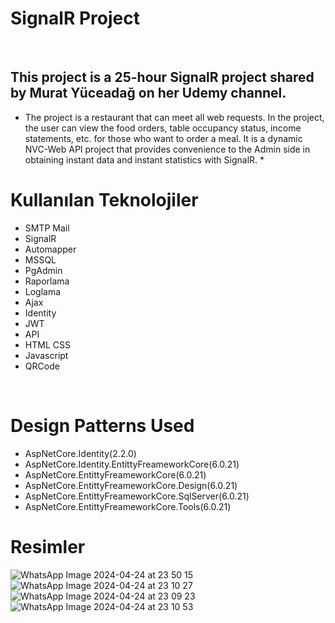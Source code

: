 # SignalR Project
<br/>

## This project is a 25-hour SignalR project shared by Murat Yüceadağ on her Udemy channel.

* The project is a restaurant that can meet all web requests. In the project, the user can view the food orders, table occupancy status, income statements, etc. for those who want to order a meal. It is a dynamic NVC-Web API project that provides convenience to the Admin side in obtaining instant data and instant statistics with SignalR. *
# Kullanılan Teknolojiler
* SMTP Mail
* SignalR
* Automapper
* MSSQL
* PgAdmin
* Raporlama
* Loglama
* Ajax
* Identity
* JWT
* API
* HTML CSS
* Javascript
* QRCode
  
<br/>

# Design Patterns Used

* AspNetCore.Identity(2.2.0)
* AspNetCore.Identity.EntittyFreameworkCore(6.0.21)
* AspNetCore.EntittyFreameworkCore(6.0.21)
* AspNetCore.EntittyFreameworkCore.Design(6.0.21)
* AspNetCore.EntittyFreameworkCore.SqlServer(6.0.21)
* AspNetCore.EntittyFreameworkCore.Tools(6.0.21)

# Resimler

![WhatsApp Image 2024-04-24 at 23 50 15](https://github.com/aktassergen/SignalRApi/assets/126025213/503da2cb-e079-4c04-92cb-2e9f39c0f9bd)
![WhatsApp Image 2024-04-24 at 23 10 27](https://github.com/aktassergen/SignalRApi/assets/126025213/42d04746-fa67-4f3b-85d1-bdbe2130d3f3)
![WhatsApp Image 2024-04-24 at 23 09 23](https://github.com/aktassergen/SignalRApi/assets/126025213/48cffbf3-9a66-4e20-9218-ad403d7031f5)
![WhatsApp Image 2024-04-24 at 23 10 53](https://github.com/aktassergen/SignalRApi/assets/126025213/9810a716-a5ba-49ec-960f-256b3cf927c5)
